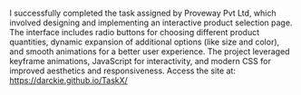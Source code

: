 I successfully completed the task assigned by Proveway Pvt Ltd, which involved designing and implementing an interactive product selection page. The interface includes radio buttons for choosing different product quantities, dynamic expansion of additional options (like size and color), and smooth animations for a better user experience. The project leveraged keyframe animations, JavaScript for interactivity, and modern CSS for improved aesthetics and responsiveness.
Access the site at: 
https://darckie.github.io/TaskX/
